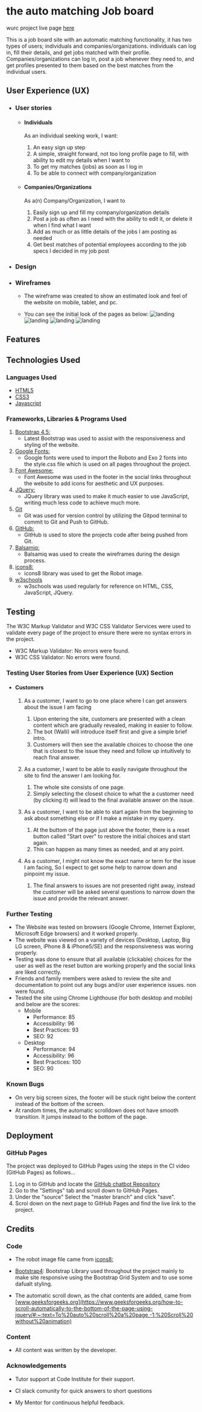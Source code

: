 # the auto matching Job board

wurc project live page [here](https://wurc.herokuapp.com/)

This is a job board site with an automatic matching functionality, it has two types of users; individuals and companies/organizations. individuals can log in, fill their details, and get jobs matched with their profile. Companies/organizations can log in, post a job whenever they need to, and get profiles presented to them based on the best matches from the individual users.

## User Experience (UX)

-   ### User stories

    -   #### Individuals
        As an individual seeking work, I want:
        1. An easy sign up step
        2. A simple, straight forward, not too long profile page to fill, with ability to edit my details when I want to
        3. To get my matches (jobs) as soon as I log in
        4. To be able to connect with company/organization 

    -   #### Companies/Organizations
        As a(n) Company/Organization, I want to
        1. Easily sign up and fill my company/organization details
        2. Post a job as often as I need with the ability to edit it, or delete it when I find what I want
        3. Add as much or as little details of the jobs I am posting as needed
        4. Get best matches of potential employees according to the job specs I decided in my job post



-   ### Design


*   ### Wireframes

    -   The wireframe was created to show an estimated look and feel of the website on mobile, tablet, and pc.

    -   You can see the initial look of the pages as below:
![landing](wireframes/Landing_page.png)
![landing](wireframes/register_edit_profile.png)
![landing](wireframes/Adding_a_job.png)
![landing](wireframes/main_home_matches.png)




## Features


## Technologies Used

### Languages Used

-   [HTML5](https://en.wikipedia.org/wiki/HTML5)
-   [CSS3](https://en.wikipedia.org/wiki/Cascading_Style_Sheets)
-   [Javascript](https://en.wikipedia.org/wiki/JavaScript)

### Frameworks, Libraries & Programs Used

1. [Bootstrap 4.5:](https://getbootstrap.com/docs/4.5/getting-started/introduction/)
    - Latest Bootstrap was used to assist with the responsiveness and styling of the website.
2. [Google Fonts:](https://fonts.google.com/)
    - Google fonts were used to import the Roboto and Exo 2 fonts into the style.css file which is used on all pages throughout the project.
3. [Font Awesome:](https://fontawesome.com/)
    - Font Awesome was used in the footer in the social links throughout the website to add icons for aesthetic and UX purposes.
4. [JQuery:](https://jquery.com/)
    - JQuery library was used to make it much easier to use JavaScript, writing much less code to achieve much more.
5. [Git](https://git-scm.com/)
    - Git was used for version control by utilizing the Gitpod terminal to commit to Git and Push to GitHub.
6. [GitHub:](https://github.com/)
    - GitHub is used to store the projects code after being pushed from Git.
7. [Balsamiq:](https://balsamiq.com/)
    - Balsamiq was used to create the wireframes during the design process.
8. [icons8:](https://icons8.com/)
    - icons8 library was used to get the Robot image.
9. [w3schools](https://www.w3schools.com/)
    - w3schools was used regularly for reference on HTML, CSS, JavaScript, JQuery.

## Testing

The W3C Markup Validator and W3C CSS Validator Services were used to validate every page of the project to ensure there were no syntax errors in the project.

-   W3C Markup Validator: No errors were found.
-   W3C CSS Validator: No errors were found.

### Testing User Stories from User Experience (UX) Section

-   #### Customers

    1. As a customer, I want to go to one place where I can get answers about the issue I am facing

        1. Upon entering the site, customers are presented with a clean content which are gradually revealed, making in easier to follow.
        2. The bot (Walli) will introduce itself first and give a simple brief intro.
        3. Customers will then see the available choices to choose the one that is closest to the issue they need and follow up intuitively to reach final answer.

    2. As a customer, I want to be able to easily navigate throughout the site to find the answer I am looking for.

        1. The whole site consists of one page.
        2. Simply selecting the closest choice to what the a customer need (by clicking it) will lead to the final available answer on the issue.

    3. As a customer, I want to be able to start again from the beginning to ask about something else or if I make a mistake in my query.

        1. At the buttom of the page just above the footer, there is a reset button called "Start over" to restore the initial choices and start again.
        2. This can happen as many times as needed, and at any point.

    4. As a customer, I might not know the exact name or term for the issue I am facing, So I expect to get some help to narrow down and pinpoint my issue.

        1. The final answers to issues are not presented right away, instead the customer will be asked several questions to narrow down the issue and provide the relevant answer.


### Further Testing

-   The Website was tested on browsers (Google Chrome, Internet Explorer, Microsoft Edge browsers) and it worked properly.
-   The website was viewed on a variety of devices (Desktop, Laptop, Big LG screen, iPhone 8 & iPhone5/SE) and the responsiveness was woring properly.
-   Testing was done to ensure that all available (clickable) choices for the user as well as the reset button are working properly and the social links are liked correctly.
-   Friends and family members were asked to review the site and documentation to point out any bugs and/or user experience issues. non were found.
-   Tested the site using Chrome Lighthouse (for both desktop and mobile) and below are the scores:
    -   Mobile
        -   Performance: 85
        -   Accessibility: 96
        -   Best Practices: 93
        -   SEO: 92
    -   Desktop
        -   Performance: 94
        -   Accessibility: 96
        -   Best Practices: 100
        -   SEO: 90

### Known Bugs

-   On very big screen sizes, the footer will be stuck right below the content instead of the bottom of the screen.
-   At random times, the automatic scrolldown does not have smooth transition. It jumps instead to the bottom of the page.

## Deployment

### GitHub Pages

The project was deployed to GitHub Pages using the steps in the CI video (GitHub Pages) as follows...

1. Log in to GitHub and locate the [GitHub chatbot Repository](https://github.com/AwsSG/chatbot)
2. Go to the "Settings" tab and scroll down to GitHub Pages.
3. Under the "source" Select the "master branch" and click "save".
4. Scrol down on the next page to GitHub Pages and find the live link to the project.

## Credits

### Code

-   The robot image file came from [icons8:](https://icons8.com/)

-   [Bootstrap4](https://getbootstrap.com/docs/4.5/getting-started/introduction/): Bootstrap Library used throughout the project mainly to make site responsive using the Bootstrap Grid System and to use some dafualt styling.

-   The automatic scroll down, as the chat contents are added, came from [www.geeksforgeeks.org](https://www.geeksforgeeks.org/how-to-scroll-automatically-to-the-bottom-of-the-page-using-jquery/#:~:text=To%20auto%20scroll%20a%20page,-1:%20Scroll%20without%20animation)

### Content

-   All content was written by the developer.

### Acknowledgements

-   Tutor support at Code Institute for their support.

-   CI slack comunity for quick answers to short questions

-   My Mentor for continuous helpful feedback.
